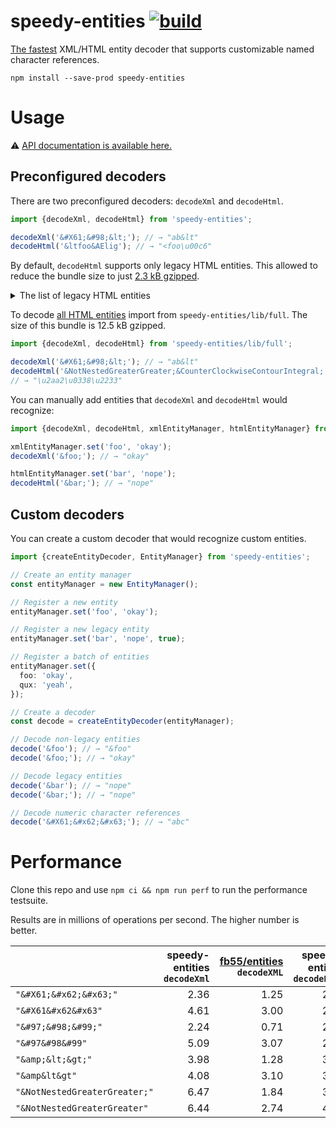 # speedy-entities [![build](https://github.com/smikhalevski/speedy-entities/actions/workflows/master.yml/badge.svg?branch=master&event=push)](https://github.com/smikhalevski/speedy-entities/actions/workflows/master.yml)

[The fastest](#performance) XML/HTML entity decoder that supports customizable named character references.

```shell
npm install --save-prod speedy-entities
```

# Usage

⚠️ [API documentation is available here.](https://smikhalevski.github.io/speedy-entities/)

## Preconfigured decoders

There are two preconfigured decoders: `decodeXml` and `decodeHtml`.

```ts
import {decodeXml, decodeHtml} from 'speedy-entities';

decodeXml('&#X61;&#98;&lt;'); // → "ab&lt"
decodeHtml('&ltfoo&AElig'); // → "<foo\u00c6"
```

By default, `decodeHtml` supports only legacy HTML entities. This allowed to reduce the bundle size to just
[2.3 kB gzipped](https://bundlephobia.com/package/speedy-entities).

<details>
<summary>The list of legacy HTML entities</summary>
<p>

> `aacute` `Aacute` `acirc` `Acirc` `acute` `aelig` `AElig` `agrave` `Agrave` `amp` `AMP` `aring` `Aring` `atilde`
> `Atilde` `auml` `Auml` `brvbar` `ccedil` `Ccedil` `cedil` `cent` `copy` `COPY` `curren` `deg` `divide` `eacute`
> `Eacute` `ecirc` `Ecirc` `egrave` `Egrave` `eth` `ETH` `euml` `Euml` `frac12` `frac14` `frac34` `gt` `GT` `iacute`
> `Iacute` `icirc` `Icirc` `iexcl` `igrave` `Igrave` `iquest` `iuml` `Iuml` `laquo` `lt` `LT` `macr` `micro` `middot`
> `nbsp` `not` `ntilde` `Ntilde` `oacute` `Oacute` `ocirc` `Ocirc` `ograve` `Ograve` `ordf` `ordm` `oslash` `Oslash`
> `otilde` `Otilde` `ouml` `Ouml` `para` `plusmn` `pound` `quot` `QUOT` `raquo` `reg` `REG` `sect` `shy` `sup1` `sup2`
> `sup3` `szlig` `thorn` `THORN` `times` `uacute` `Uacute` `ucirc` `Ucirc` `ugrave` `Ugrave` `uml` `uuml` `Uuml`
> `yacute` `Yacute` `yen` `yuml`

</p>
</details>

To decode [all HTML entities](https://en.wikipedia.org/wiki/List_of_XML_and_HTML_character_entity_references)
import from `speedy-entities/lib/full`. The size of this bundle is 12.5 kB gzipped.

```ts
import {decodeXml, decodeHtml} from 'speedy-entities/lib/full';

decodeXml('&#X61;&#98;&lt;'); // → "ab&lt"
decodeHtml('&NotNestedGreaterGreater;&CounterClockwiseContourIntegral;');
// → "\u2aa2\u0338\u2233"
```

You can manually add entities that `decodeXml` and `decodeHtml` would recognize:

```ts
import {decodeXml, decodeHtml, xmlEntityManager, htmlEntityManager} from 'speedy-entities';

xmlEntityManager.set('foo', 'okay');
decodeXml('&foo;'); // → "okay"

htmlEntityManager.set('bar', 'nope');
decodeHtml('&bar;'); // → "nope"
```

## Custom decoders

You can create a custom decoder that would recognize custom entities.

```ts
import {createEntityDecoder, EntityManager} from 'speedy-entities';

// Create an entity manager
const entityManager = new EntityManager();

// Register a new entity
entityManager.set('foo', 'okay');

// Register a new legacy entity
entityManager.set('bar', 'nope', true);

// Register a batch of entities
entityManager.set({
  foo: 'okay',
  qux: 'yeah',
});

// Create a decoder
const decode = createEntityDecoder(entityManager);

// Decode non-legacy entities
decode('&foo'); // → "&foo"
decode('&foo;'); // → "okay"

// Decode legacy entities
decode('&bar'); // → "nope"
decode('&bar;'); // → "nope"

// Decode numeric character references
decode('&#X61;&#x62;&#x63;'); // → "abc"
```

# Performance

Clone this repo and use `npm ci && npm run perf` to run the performance testsuite.

Results are in millions of operations per second. The higher number is better.

|  | speedy-entities <br/>`decodeXml` | [fb55/entities](https://github.com/fb55/entities) <br/>`decodeXML` | speedy-entities <br/>`decodeHtml` | [fb55/entities](https://github.com/fb55/entities) <br/>`decodeHTML` |
| ----------------------------- | ---: | ---: | ---: | ---: |
| `"&#X61;&#x62;&#x63;"`        | 2.36 | 1.25 | 2.29 | 0.88 |
| `"&#X61&#x62&#x63"`           | 4.61 | 3.00 | 2.39 | 0.72 |
| `"&#97;&#98;&#99;"`           | 2.24 | 0.71 | 2.25 | 0.92 |
| `"&#97&#98&#99"`              | 5.09 | 3.07 | 2.21 | 0.88 |
| `"&amp;&lt;&gt;"`             | 3.98 | 1.28 | 3.34 | 1.06 |
| `"&amp&lt&gt"`                | 4.08 | 3.10 | 3.46 | 1.02 |
| `"&NotNestedGreaterGreater;"` | 6.47 | 1.84 | 3.80 | 1.64 |
| `"&NotNestedGreaterGreater"`  | 6.44 | 2.74 | 4.00 | 2.41 |
